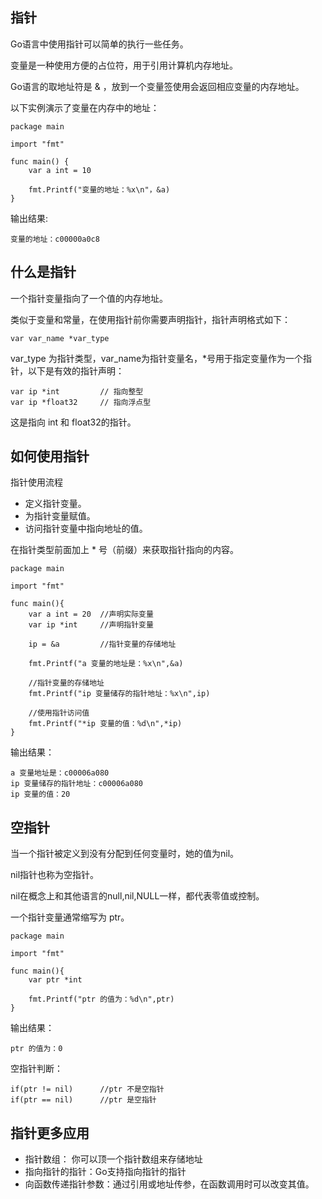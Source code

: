 ## 指针 ##

Go语言中使用指针可以简单的执行一些任务。

变量是一种使用方便的占位符，用于引用计算机内存地址。

Go语言的取地址符是 & ，放到一个变量签使用会返回相应变量的内存地址。

以下实例演示了变量在内存中的地址：

    package main

	import "fmt"

	func main() {
		var a int = 10
		
		fmt.Printf("变量的地址：%x\n"，&a)
	}

输出结果:

    变量的地址：c00000a0c8


## 什么是指针 ##

一个指针变量指向了一个值的内存地址。

类似于变量和常量，在使用指针前你需要声明指针，指针声明格式如下：

    var var_name *var_type

var_type 为指针类型，var_name为指针变量名，*号用于指定变量作为一个指针，以下是有效的指针声明：

    var ip *int 		// 指向整型
	var ip *float32 	// 指向浮点型

这是指向 int 和 float32的指针。

## 如何使用指针 ##

指针使用流程

- 定义指针变量。
- 为指针变量赋值。
- 访问指针变量中指向地址的值。

在指针类型前面加上 * 号（前缀）来获取指针指向的内容。

    package main

	import "fmt"

	func main(){
		var a int = 20 	//声明实际变量
		var ip *int 	//声明指针变量
		
		ip = &a			//指针变量的存储地址
		
		fmt.Printf("a 变量的地址是：%x\n",&a)

		//指针变量的存储地址
		fmt.Printf("ip 变量储存的指针地址：%x\n",ip)

		//使用指针访问值
		fmt.Printf("*ip 变量的值：%d\n",*ip)
	}

输出结果：

    a 变量地址是：c00006a080
	ip 变量储存的指针地址：c00006a080
	ip 变量的值：20

## 空指针 ##

当一个指针被定义到没有分配到任何变量时，她的值为nil。

nil指针也称为空指针。

nil在概念上和其他语言的null,nil,NULL一样，都代表零值或控制。

一个指针变量通常缩写为 ptr。

    package main
	
	import "fmt"

	func main(){
		var ptr *int
		
		fmt.Printf("ptr 的值为：%d\n",ptr)
	}

输出结果：

    ptr 的值为：0

空指针判断：

    if(ptr != nil)   	//ptr 不是空指针
	if(ptr == nil)		//ptr 是空指针

## 指针更多应用 ##

- 指针数组： 你可以顶一个指针数组来存储地址
- 指向指针的指针：Go支持指向指针的指针
- 向函数传递指针参数：通过引用或地址传参，在函数调用时可以改变其值。


